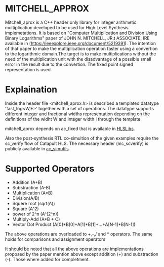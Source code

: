 # MITCHELL_APPROX
Mitchell_aprox is a C++ header only library for integer arithmetic multiplication developed to be used for High Level Synthesis implemetations. It is based on "Computer Multiplication and Division Using Binary Logarithms" paper of JOHN N. MITCHELL, JR.t ASSOCIATE, IRE available in (https://ieeexplore.ieee.org/document/5219391). The intention of that paper to make the multiplication operation faster using a convertion to the logarithmic domain.The target is to make multiplications without the need of the multiplication unit with the disadvantage of a possible small error in the result due to the convertion. Τhe fixed point signed representation is used.


# Explaination
Inside the header file <mitchell_aprox.h> is described a templated datatype 'fast_log<W,E>' together with a set of operations. The datatype supports different integer and fractional widths representation depending on the definitions of the widht W and integer width I through the template.


mitchell_aprox depends on ac_fixed that is available in [HLSLibs](https://github.com/hlslibs/ac_types).

Also the post-synthesis RTL co-simultion of the given examples require the sc_verify flow of Catapult HLS. The necessary header 
(mc_scverify) is publicly available in [ac_simutils](https://github.com/hlslibs/ac_simutils/tree/master/include).

# Supported Operators

* Addition (A+B)
* Substraction (A-B)
* Multiplication (A*B)
* Division(A/B)
* Squere root (sqrt(A))
* Square (A^2)
* power of 2^n (A^(2^n)) 
* Multiply-Add (A*B + C)
* Vector Dot Product (A[0]*B[0]+A[1]*B[1]+...+A[N-1]*B[N-1])

The above operations are overloaded to +,-,/ and * operators. The same holds for comparisons and assignment operators

It should be noted that all the above operations are implementations proposed by the paper mention above except addition (+) and substraction (-). Those where added for completment.
